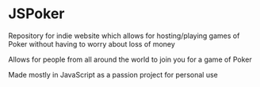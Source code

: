 # JSPoker
Repository for indie website which allows for hosting/playing games of Poker without having to worry about loss of money

Allows for people from all around the world to join you for a game of Poker

Made mostly in JavaScript as a passion project for personal use
